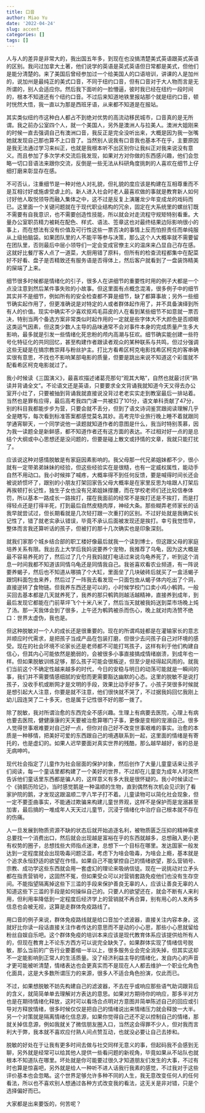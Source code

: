 ```yaml
---
title: 口音
author: Miao Yu
date: '2022-04-24'
slug: accent
categories: []
tags: []
---
```


人与人的差异是非常大的，我出国五年多，到现在也没搞清楚美式英语跟英式英语的区别。我问过加拿大土著，他们说学的英语是英式英语但日常都是美式，但他们是能分清楚的。来了美国后曾经参加过一个给美国人的口语培训，讲课的人是加州的，说加州是最纯正的美式口音，不同于纽约口音，但有口音对于大人物而言是无所谓的，别人会适应你。然后我下面听的一脸懵逼，彼时我已经在纽约一段时间的，根本不知道还有个纽约口音。不过后来知道地铁里报站那个就是纽约口音，顿时恍然大悟，我一直以为那是西班牙语，从来都不知道是在报站。

其实类似纽约市这种白人都占不到绝对优势的高流动移民城市，口音真的是无所谓。我之前办公室四个人，就一个美国人，另外是澳洲人与拉美人。澳洲大姐刚来的时候一直去强调自己有澳洲口音，我反正是完全没听出来，大概是因为我一张嘴她就发现自己那也算不上口音了。当然别人说我有口音我也基本不在乎，主要原因是我无法通过学习来纠正，也就是我根本听不出区别你让我纠正对我来说没有意义。而且参加了多次学术交流后我发现，如果对方对你做的东西感兴趣，他们会忽略一切口音语法来跟你交流，反倒是一些无法从科研角度挑刺的人喜欢在细节上仔细打磨来彰显存在感。

不可否认，注重细节是一种对他人对礼貌，但礼貌的度应该是构建在互相尊重而不是互相讨好或施虐受虐上的。新人进入社会时老人最喜欢做的事就是教育新人如何讨好他人取悦领导而融入集体之中，这不过是反复上演屠龙少年变成龙的戏码而已。这里面一个关键问题就在于现代职业结构的冗余，固定在大系统里的螺丝钉既不需要有自我意识，也不需要创造性技能，所以就会对走流程守规矩特别看重。大量办公室职员精力被耗在配色、样式、语法、签章这也对最终结果边际影响很小的事上，而在想法有没有价值及可行性这些一票否决的事情上反而怕担责任而单纯服从上级拍脑袋。如果团队里的人不能平等参与决策，那么这个人大概率就不需要留在团队里，否则最后中层小领导们一定会变成官僚主义的温床来凸显自己存在感。这就好比餐厅客人点了一道菜，大厨用错了原料，但所有的检查流程都集中在配菜好不好看、盘子是否精致还有服务语是否得体上，然后客户就看到了一盘装饰精美的屎端了上来。

细节很多时候都是情绪化的引子，很多人在讲细节的重要性时用的例子大都是一个点没注意到然后某件事失败的小故事。但这里面有点概念混淆，很多例子中的细节其实并不是细节，例如所有的安全检查都不算是细节，缺了都算事故；另外一些细节确实起作用了，但更准确说是对特定的人或者群体起作用了，并不具备演绎到所有人的价值。现实中确实不少喜欢抠鸡毛蒜皮的人在看到某些细节不如意就一票否决，特别当两个备选方案非常类似时起作用的一定就是些字体大不大颜色是否顺眼这类运气因素，但这类少数人主导的品味通常不会对事件本身的完成质量产生多大影响，最多就是引发一些情绪化死忠粉的颅内高潮与狂欢。细节确实能创建一些符号化特征化的共同回忆，甚至构建作者跟读者观众的某种联系与共鸣，但过分强调这些无疑是在搞宗教崇拜与粉丝护主。打比方看希区柯克电影找希区柯克的客串确实很有意思，不找也不影响某部电影的质量，但要是跳出来说不知道这个彩蛋就不配看希区柯克电影就过了。

我小时候读《三国演义》，最喜欢描述诸葛亮那句“观其大略”，自然也就最讨厌“熟读并背诵全文”。不论语文还是英语，只要要求全文背诵我就知道今天又得去办公室开小灶了，只要被抽到背诵我就直接说没背过老老实实走到教室最后一排站着。当然也是罪有应得，最后高考我四门课一共被扣了101分，语文单科贡献了47分，别的科目我都能步步为营，只要会就不丢分，但到了语文诗词鉴赏跟阅读理解几乎全是瞎写，每次看到标准答案都感觉莫名其妙。高考完毕业旅行晚上睡不着就跟同学通宵聊天，一个同学说他一读题就知道作者的意图是什么，我当时特别羡慕，因为我一读题全是新鲜感，都不知道作者还有这方面的表达。不过相对好一点的是总结个大纲或中心思想还是没问题的，但要是碰上散文或抒情的文章，我就只能打扰了。

应该说这种对感情脱敏是有家庭因素影响的。我父母那一代兄弟姐妹都不少，很小就有一定带弟弟妹妹的经验，但这些经验实在是很糙，也有一定威权属性，能动手自然不用动口。我小时候摔了喊疼，大概率得不到任何反馈，要是喊得时间长还会被说娇惯坏了，跟别的小朋友打架回家告父母大概率是在家里反思为啥跟人打架后再挨顿打长记性，独生子女也没有兄弟姐妹撑腰，而在学校老师们还比较信奉体罚，所以基本一路成长一路挨打，摆在我面前的经常不是挨打还是不挨打，而是打得轻点还是打得半死，打到最后自然皮糙肉厚，神经大条。那些糊弄老师家长的话我早就尝试过，但长期看就是几次轻打跟一次重打的区别。不过好处就是我确实长记性了，错了就老实承认错误，毕竟不承认后面被发现还是挨打。幸亏我觉悟早，整体而言我还算听话的孩子，但被打的那十几次确实也是印象深刻。

就我们家那个城乡结合部的职工楼好像最后就我一个读到博士，但这跟父母的家庭培养关系有限。我出去上大学后我妈说要养个宠物，我推荐了乌龟，因为这大概是最不容易养死的了，然后过了几个月我妈就打电话过来说乌龟养死了，听到这个消息一时间我都不知道该同情乌龟还是同情我自己。我爸喜欢看农业频道，有一阵说要养蝎子，然后也不知道从哪搞了个大缸，里面垒了几块破砖后就买了一盒活蝎子跟饲料面包虫来养，然后过了一阵我去看发现一只面包虫从蝎子体内吃出了个洞，直接逆转了食物链。但我养东西还是可以的，小时候学校门口卖小鸡小鹌鹑，一般买回去基本都是几天就养死了，我养的那只鹌鹑则越活越精神，直接养到成年，到最后发现它都能在门前草坪飞个十米八米了，然后当天就被我妈送到菜市场晚上炖了汤。那一天我体会到了很多，上午还为鹌鹑被杀而伤心，晚上就对肉汤赞不绝口：世界太虚伪，我也是。

但这种脱敏对一个人的成长还是很重要的。现在的所谓鸡娃都是在灌输家长的意志并顺应时代需求，是把孩子当成产品在包装打磨，但很少去问孩子自己对环境的感受。现在的社会环境不论家长还是老师都不可能打骂孩子，这样有利于他们构建自信心，但其内心可能依然是脆弱的，会被很多小事直接搞成情绪崩溃，到成年也一样。但如果脱敏训练足够，那么孩子可能会很叛逆，但至少是经得起风雨的。就我们当前这个不确定性越来越多的时代，今日的安稳与明日的动荡可能就是一瞬间的事，我们并不需要情感细腻的安慰而更需要豁达幽默的心态。这里的脱敏不是说打孩子，没收手机或断网才是文明的手段，效果比动手好多了。小孩子哭很多时候就是想引起大人注意，你要是就不注意，他们很快就不哭了，不过据我妈回忆我刚上幼儿园连哭了二十多天，也是属于记性很不好的那一拨了。

除了脱敏，我对所谓治愈的东西完全不感兴趣。生理上有病要去医院，心理上有病也要去医院，健健康康的天天要被治愈算哪门子事，更像是变相的宠溺自己。很多人觉得世事艰难要对自己好一点，但你对自己好不改变世事艰难的事实。治愈的本质是一种移情，把美好可爱的东西跟自己的境遇联系到一起，这里面的情绪是有寄托的，也是虚幻的。如果人迟早要面对真实世界的残酷，那么越早越好，省的总是无病呻吟。

现代社会指定了儿童作为社会层面的保护对象，然后创作了大量儿童童话来让孩子们阅读，每一个童话里都构建了一个美好的世界，不过却在儿童变为成年人时突然告诉他们童话里东西都是骗人的，这样意义有多大我是很怀疑的。我小时候读过一个《骑鹅历险记》，当时感觉鹅是一种温顺的生物，直到偶然有次机会见识到了看家护院的鹅，才发现这跟温顺二字八竿子打不着。儿童读物可以简化社会现象，但一定不要歪曲事实，不能通过欺骗来构建儿童世界观，这样不是保护而是宠溺甚至加害，最后搞的一堆成年人天天过儿童节，沉浸于情绪化中治疗自己根本就不存在的伤痛。

人一旦发展到物质资源不缺的状态后就开始追逐名利，被物质匮乏压抑的精神需求总要找一个消费出口，然后就会出现越是富裕在乎的东西就越多，总想融入更小更有权势的圈子，总想找些大师指点迷津，总想下一个目标在哪里。发达国家一般发达到一定程度就会出现吸毒问题泛滥，考虑下为啥会吸毒，为啥会上瘾，基本就是个追求永恒舒适的欲望在作怪。如果自己不能掌控自己的情绪欲望，那么营销号、宗教、成功学这些东西就会用一套虚幻的理论来吸纳信徒。现在一说挑动对立矛头都在指责营销号，这固然不冤，但如果受众可以对营销套路免疫他们也没有生存空间。不能指望隔离掉这些下三滥的手段来保护善良无辜的人，应该让善良无辜的人知道这些下三滥的手段是如何操纵自己的。只要人的欲望还在，就会不断有人来利用，但利用率降低到一定程度后经济学上的营销就不再合算，别有用心的人发再多信息也会被无视，这算是走群体免疫路线了。

用口音的例子来说，群体免疫路线就是给口音加个滤波器，直接关注内容本身。这就好比你读一段话直接关注作者传达的意思而不是动的小心思，那些小心思就留给粉丝自娱自乐吧。这个群体免疫的培训本来应该是现代教育体系应该提供给所有人的，但现在教育上不论东方西方可以说完全缺失了。如果群体实现了情绪信号脱敏，那么当前的广告行业要萎缩一半以上，很多服务业会完全消失掉，但其实这却不一定能影响到正常人的生活质量。没了经济利益主导的情绪化，发自内心的声音才更可能被听清楚，情绪表达也会更真实而不是现在人人都去维护一个职业化角色化面具，这是大多数所谓压力的来源，很多人不适合角色扮演，仅此而已。

不过，如果想脱敏不妨先构建自己的滤波器，不去在乎或响应那些语气助词跟背后的含义，就简简单单去理解对方表达的意思。如果对方期待你的响应，那多半对方也是在期待情绪化释放，这时可以看场合点明对方意图并简单陈述自己的回应或引导对方释放情绪，很多时候仅仅是把自己的情绪说出来情绪压力就会释放一大半。另一个对策就是隔离情绪化信息源，如果你觉得自己还不足以控制自己的情绪，那就关掉信息源，例如我就关了微信朋友圈入口，当然这会得罪不少人，但对我而言利大于弊，我本就不喜欢应付熟人间点赞互动，也就没必要让自己去掺和。

脱敏的好处在于让我有更多时间去做与社交同样无意义的事，但起码我不会感到无聊，另外就是经常可以给其他人提供一些看问题的新视角，毕竟如果从不站队也就根本不知道队在哪里。坏处就是你可能要过很久才知道朋友们发生的大事，不过有时也算是惊喜吧，另外就是给人一种听不进人话我行我素的感觉，不过我对于这些评价基本也会忽略。这个世界足够允许多种不同的人生，我无意改变任何人的任何看法，所以也不喜欢别人想通过各种方式改变我的看法，这无关是非对错，只是个选择偏好而已。

大家都是出来要饭的，何苦呢？
